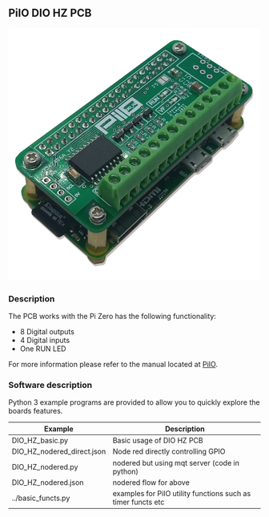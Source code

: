 ## PiIO DIO HZ PCB

![](https://github.com/lawsonkeith/PiIO/raw/master/images/PiIO_DIO_HZ_ASS.png)

### Description
The PCB works with the Pi Zero has the following functionality:

* 8 Digital outputs
* 4 Digital inputs
* One RUN LED

For more information please refer to the manual located at [PiIO](https://PiIO.co.uk).

### Software description
Python 3 example programs are provided to allow you to quickly explore the boards features.

Example | Description
--- | ---
DIO_HZ_basic.py | Basic usage of DIO HZ PCB
DIO_HZ_nodered_direct.json | Node red directly controlling GPIO
DIO_HZ_nodered.py | nodered but using mqt server (code in python)
DIO_HZ_nodered.json | nodered flow for above
../basic_functs.py | examples for PiIO utility functions such as timer functs etc
